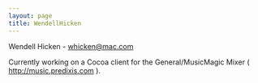 ```yaml
---
layout: page
title: WendellHicken
---
```


Wendell Hicken - whicken@mac.com

Currently working on a Cocoa client for the General/MusicMagic Mixer ( http://music.predixis.com ).
